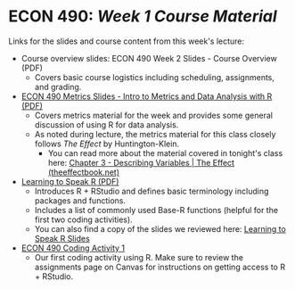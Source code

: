 # ECON 490: *Week 1 Course Material*

Links for the slides and course content from this week's lecture: 

- Course overview slides: ECON 490 Week 2 Slides - Course Overview (PDF)
  - Covers basic course logistics including scheduling, assignments, and grading. 
- [ECON 490 Metrics Slides - Intro to Metrics and Data Analysis with R (PDF)](https://github.com/mackaytc/econ-490-course-material/blob/main/week-1/ECON%20490%20Metrics%20Slides%20-%20Intro%20to%20Metrics%20and%20Data%20Analysis%20with%20R.pdf)
  - Covers metrics material for the week and provides some general discussion of using R for data analysis. 
  - As noted during lecture, the metrics material for this class closely follows *The Effect* by Huntington-Klein. 
    - You can read more about the material covered in tonight's class here: [Chapter 3 - Describing Variables | The Effect (theeffectbook.net)](https://theeffectbook.net/ch-DescribingVariables.html)
- [Learning to Speak R (PDF)](https://github.com/mackaytc/econ-490-course-material/blob/main/week-1/Learning-to-Speak-R.pdf)
  - Introduces R + RStudio and defines basic terminology including packages and functions. 
  - Includes a list of commonly used Base-R functions (helpful for the first two coding activities). 
  - You can also find a copy of the slides we reviewed here: [Learning to Speak R Slides](https://github.com/mackaytc/econ-490-course-material/blob/main/week-1/Learning-to-Speak-R-Slides.pdf)
- [ECON 490 Coding Activity 1](https://github.com/mackaytc/econ-490-course-material/blob/main/week-1/ECON-490-Coding-Activity-1.R)
  - Our first coding activity using R. Make sure to review the assignments page on Canvas for instructions on getting access to R + RStudio.